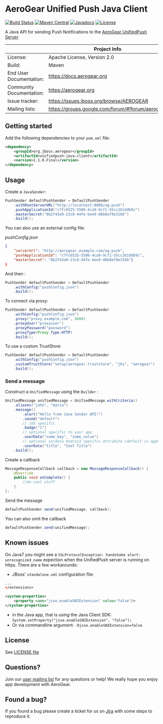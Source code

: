 # AeroGear Unified Push Java Client

[![Build Status](https://travis-ci.org/aerogear/aerogear-unifiedpush-java-client.png)](https://travis-ci.org/aerogear/aerogear-unifiedpush-java-client)
[![Maven Central](https://img.shields.io/maven-central/v/org.jboss.aerogear/unifiedpush-java-client.svg)](https://search.maven.org/artifact/org.jboss.aerogear/unifiedpush-java-client/)
[![Javadocs](http://www.javadoc.io/badge/org.jboss.aerogear/unifiedpush-java-client.svg?color=blue)](http://www.javadoc.io/doc/org.jboss.aerogear/unifiedpush-java-client)
[![License](https://img.shields.io/badge/-Apache%202.0-blue.svg)](https://opensource.org/s/Apache-2.0)

A Java API for sending Push Notifications to the [AeroGear UnifiedPush Server](https://github.com/aerogear/aerogear-unifiedpush-server).

|                          | Project Info                                            |
| ------------------------ | ------------------------------------------------------- |
| License:                 | Apache License, Version 2.0                             |
| Build:                   | Maven                                                   |
| End User Documentation:  | https://docs.aerogear.org                               |
| Community Documentation: | https://aerogear.org                                    |
| Issue tracker:           | https://issues.jboss.org/browse/AEROGEAR                |
| Mailing lists:           | https://groups.google.com/forum/#!forum/aerogear        |

## Getting started

Add the following dependencies to your ```pom.xml``` file:

```xml
<dependency>
    <groupId>org.jboss.aerogear</groupId>
    <artifactId>unifiedpush-java-client</artifactId>
    <version>1.1.0.Final</version>
</dependency>
```

## Usage

Create a ```JavaSender```:

```java
PushSender defaultPushSender = DefaultPushSender
    .withRootServerURL("http://localhost:8080/ag-push")
    .pushApplicationId("c7fc6525-5506-4ca9-9cf1-55cc261ddb9c")
    .masterSecret("8b2f43a9-23c8-44fe-bee9-d6b0af9e316b")
    .build();
```

You can also use an external config file:

_pushConfig.json_

```json
{
    "serverUrl": "http://aerogear.example.com/ag-push",
    "pushApplicationId": "c7fc6525-5506-4ca9-9cf1-55cc261ddb9c",
    "masterSecret": "8b2f43a9-23c8-44fe-bee9-d6b0af9e316b"}
}
```

And then :

```java
PushSender defaultPushSender = DefaultPushSender
    .withConfig("pushConfig.json")
    .build();
```


To connect via proxy:

```java
PushSender defaultPushSender = DefaultPushSender
    .withConfig("pushConfig.json")
    .proxy("proxy.example.com", 8080)
    .proxyUser("proxyuser")
    .proxyPassword("password")
    .proxyType(Proxy.Type.HTTP)
    .build();

```

To use a custom TrustStore:

```java
PushSender defaultPushSender = DefaultPushSender
    .withConfig("pushConfig.json")
    .customTrustStore("setup/aerogear.truststore", "jks", "aerogear")
    .build();
```

### Send a message

Construct a ```UnifiedMessage``` using the ```Builder``` :

```java
UnifiedMessage unifiedMessage = UnifiedMessage.withCriteria()
    .aliases("john", "maria")
    .message()
        .alert("Hello from Java Sender API!")
        .sound("default")
        // iOS specific
        .badge("1")
        // optional specific to your app
        .userData("some_key", "some_value")
        // optional cordova Android specific attribute (default is appName)
        .userData("title", "Cool Title") 
    .build();
```

Create a callback

```java
MessageResponseCallback callback = new MessageResponseCallback() {
    @Override
    public void onComplete() {
        //do cool stuff
    }
};
```

Send the message

```java
defaultPushSender.send(unifiedMessage, callback); 
```

You can also omit the callback

```java
defaultPushSender.send(unifiedMessage); 
```

## Known issues

On Java7 you might see a ```SSLProtocolException: handshake alert: unrecognized_name``` expection when the UnifiedPush server is running on https. There are a few workarounds:

* JBoss' ```standalone.xml``` configuration file:
 
```xml
...
</extensions>

<system-properties>
    <property name="jsse.enableSNIExtension" value="false"/>
</system-properties>
```

* in the Java app, that is _using_ the Java Client SDK: ```System.setProperty("jsse.enableSNIExtension", "false");```
* Or via commandline argument: ```-Djsse.enableSNIExtension=false```

## License 

 See [LICENSE file](./LICENSE.txt)

## Questions?

Join our [user mailing list](https://groups.google.com/forum/#!forum/aerogear) for any questions or help! We really hope you enjoy app development with AeroGear.

## Found a bug?

If you found a bug please create a ticket for us on [Jira](https://issues.jboss.org/browse/AEROGEAR) with some steps to reproduce it.
